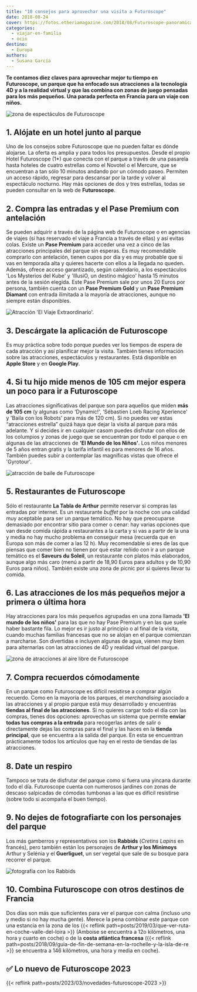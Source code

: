 ```yaml
---
title: "10 consejos para aprovechar una visita a Futuroscope"
date: 2018-08-24
cover: https://fotos.etheriamagazine.com/2018/08/Futuroscope-panoramica.jpg
categories: 
  - viajar-en-familia
  - ocio
destino: 
  - Europa
authors: 
  - Susana García
---
```


**Te contamos diez claves para aprovechar mejor tu tiempo en Futuroscope, un parque que 
ha enfocado sus atracciones a la tecnología 4D y a la realidad virtual y que las combina 
con zonas de juego pensadas para los más pequeños. Una parada perfecta en Francia para 
un viaje con niños.** 

![zona de espectáculos de Futuroscope](https://fotos.etheriamagazine.com/2018/08/Futuroscope-panoramica.jpg "Anfiteatro para espectáculos y edificio de la atracción de Tomas Pesquet.")

## 1\. Alójate en un hotel junto al parque

Uno de los consejos sobre Futuroscope que no pueden faltar es dónde alojarse. La oferta 
es amplia y para todos los presupuestos. Desde el propio Hotel Futuroscope (1\*) que 
conecta con el parque a través de una pasarela hasta hoteles de cuatro estrellas como el 
Novotel o el Mercure, que se encuentran a tan sólo 10 minutos andando por un cómodo 
paseo. Permiten un acceso rápido, regresar para descansar por la tarde y volver al 
espectáculo nocturno. Hay más opciones de dos y tres estrellas, todas se pueden 
consultar en la web de **Futuroscope**. 

## 2\. Compra las entradas y el Pase Premium con antelación

Se pueden adquirir a través de la página web de Futuroscope o en agencias de viajes (si 
has reservado el viaje a Francia a través de ellas) y así evitas colas. Existe un **Pase 
Premium** para acceder una vez a cinco de las atracciones principales del parque sin 
esperas. Es muy recomendable comprarlo con antelación, tienen cupos por día y es muy 
probable que si vas en temporada alta y quieres hacerte con ellos a la llegada no 
queden. Además, ofrece acceso garantizado, según calendario, a los espectáculos 'Los 
Mysterios del Kube' y 'IllusiO, un destino mágico' hasta 15 minutos antes de la sesión 
elegida. Este Pase Premium sale por unos 20 Euros por persona, también cuenta con un 
**Pase Premium Gold** y un **Pase Premium Diamant** con entrada ilimitada a la mayoría 
de atracciones, aunque no siempre están disponibles. 

![Atracción 'El Viaje Extraordinario'.](https://fotos.etheriamagazine.com/2018/08/Futuroscope-viaje-extraordinario.jpg "Atracción 'El Viaje Extraordinario'. © CUBE Creative")

## 3\. Descárgate la aplicación de Futuroscope

Es muy práctica sobre todo porque puedes ver los tiempos de espera de cada atracción y 
así planificar mejor la visita. También tienes información sobre las atracciones, 
espectáculos y restaurantes. Está disponible en **Apple Store** y en **Google Play**. 

## 4\. Si tu hijo mide menos de 105 cm mejor espera un poco para ir a Futuroscope

Las atracciones significativas del parque son para aquellos que miden **más de 105 cm** 
(y algunas como 'Dynamic!', 'Sébastien Loeb Racing Xperience' y 'Baila con los Robots' 
para más de 120 cm). Si no puedes ver estas “atracciones estrella” quizá haya que dejar 
la visita al parque para más adelante. Y si decides ir en cualquier casom puedes 
disfrutar con ellos de los columpios y zonas de juego que se encuentran por todo el 
parque o en algunas de las atracciones de **'El Mundo de los Niños'**. Los niños menores 
de 5 años entran gratis y la tarifa infantil es para menores de 16 años. También puedes 
subir a contemplar las magníficas vistas que ofrece el 'Gyrotour'. 

![atracción de baile de Futuroscope](https://fotos.etheriamagazine.com/2018/08/Futuroscope-bailando-con-robots.jpg "Para disfrutar de 'Bailando con Robots' hay que medir más de 120 cm. © ACI (JL AUDY-F JUILLE).")

## 5\. Restaurantes de Futuroscope

Sólo el restaurante **La Tabla de Arthur** permite reservar si compras las entradas por 
internet. Es un restaurante _buffet_ por la noche con una calidad muy aceptable para ser 
un parque temático. No hay que preocuparse demasiado por encontrar sitio para comer o 
cenar: hay varias opciones que van desde comida rápida a restaurantes a la carta y si 
vas a partir de la una y media no hay mucho problema en conseguir mesa (recuerda que en 
Europa son más de comer a las 12 h). Muy recomendable si eres de las que piensas que 
comer bien no tienen por qué estar reñido con ir a un parque temático es el **Saveurs du 
Soleil**, un restaurante con platos más elaborados, aunque algo más caro (menú a partir 
de 18,90 Euros para adultos y de 10,90 Euros para niños). También existe una zona de 
picnic por si quieres llevar tu comida. 

## 6\. Las atracciones de los más pequeños mejor a primera o última hora

Hay atracciones para los más pequeños agrupadas en una zona llamada **'El mundo de los 
niños'** para las que no hay Pase Premium y en las que suele haber bastante fila. Lo 
mejor es ir justo al principio o al final de la visita, cuando muchas familias francesas 
que no se alojan en el parque comienzan a marcharse. Son divertidas e incluyen algunas 
de agua, vienen muy bien para alternarlas con las atracciones de 4D y realidad virtual 
del parque. 

![zona de atracciones al aire libre de Futuroscope](https://fotos.etheriamagazine.com/2018/08/Futuroscope-zona-juegos.jpg 'Las Velodos, una atracción para toda la familia en "El Mundo de los Niños" de Futuroscope.')

## 7\. Compra recuerdos cómodamente

En un parque como Futuroscope es difícil resistirse a comprar algún recuerdo. Como en la 
mayoría de los parques, el _merchandising_ asociado a las atracciones y al propio parque 
está muy desarrollado y encuentras **tiendas al final de las atracciones**. Si no 
quieres cargar todo el día con las compras, tienes dos opciones: aprovechas un sistema 
que permite **enviar todas tus compras a la entrada** para recogerlas antes de salir o 
directamente dejas las compras para el final y las haces en la **tienda principal**, que 
se encuentra a la salida del parque. En esta se encuentran prácticamente todos los 
artículos que hay en el resto de tiendas de las atracciones. 

## 8\. Date un respiro

Tampoco se trata de disfrutar del parque como si fuera una yincana durante todo el día. 
Futuroscope cuenta con numerosos jardines con zonas de descaso salpicadas de cómodas 
tumbonas a las que es difícil resistirse (sobre todo si acompaña el buen tiempo). 

## 9\. No dejes de fotografiarte con los personajes del parque

Los más gamberros y representativos son los **Rabbids** (_Cretins Lapins_ en francés), 
pero también están los personajes de **Arthur y los Minimoys** Arthur y Selénia y el 
**Guerliguet**, un ser vegetal que sale de su bosque para recorrer el parque. 

![fotografía con los Rabbids](https://fotos.etheriamagazine.com/2018/08/Futuroscope-rabbids.jpg "Los Rabbids sorprenden en cualquier momento. © Bruno Comtesse/D LAMING2")

## 10\. Combina Futuroscope con otros destinos de Francia

Dos días son más que suficientes para ver el parque con calma (incluso uno y medio si no 
hay mucha gente). Merece la pena combinar este parque con una estancia en la zona de los 
{{< reflink path=posts/2019/03/que-ver-ruta-en-coche-valle-del-loira >}} (Amboise se 
encuentra a 12o kilómetros, una hora y cuarto en coche) o de la **costa atlántica 
francesa** ({{< reflink 
path=posts/2018/09/guia-de-fin-de-semana-en-la-rochelle-y-la-isla-de-re >}} se encuentra 
a 146 kilómetros, una hora y media en coche). 

## ✅ Lo nuevo de Futuroscope 2023

{{< reflink path=posts/2023/03/novedades-futuroscope-2023 >}}
